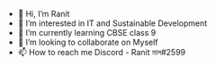 - 👋 Hi, I’m Ranit
- 👀 I’m interested in IT and Sustainable Development
- 🌱 I’m currently learning CBSE class 9 
- 💞️ I’m looking to collaborate on Myself
- 📫 How to reach me Discord - Ranit মাল#2599

<!---
CONTRACX/CONTRACX is a ✨ special ✨ repository because its `README.md` (this file) appears on your GitHub profile.
You can click the Preview link to take a look at your changes.
--->
